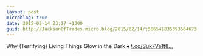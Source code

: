 ```yaml
---
layout: post
microblog: true
date: 2015-02-14 23:17 +1300
guid: http://JacksonOfTrades.micro.blog/2015/02/14/t566541835393564673.html
---
```

Why (Terrifying) Living Things Glow in the Dark ♠ [t.co/Suk7Ve1t8...](http://t.co/Suk7Ve1t89)
